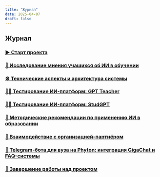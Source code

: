 ```yaml
---
title: "Журнал"
date: 2025-04-07
draft: false
---
```


## Журнал  

### [▶️ Старт проекта](/Posts/progress-1/)

### [🔎 Исследование мнения учащихся об ИИ в обучении](/Posts/progress-2)

### [⚙️ Технические аспекты и архитектура системы](/Posts/progress-6/)

### [👩‍🏫 Тестирование ИИ-платформ: GPT Teacher](/Posts/progress-3/)

### [👩‍🎓 Тестирование ИИ-платформ: StudGPT](/Posts/progress-4/)

### [📄 Методические рекомендации по применению ИИ в образовании](/Posts/progress-5/)

### [📎 Взаимодействие с организацией-партнёром](/Posts/progress-8/)

### [🤖 Telegram-бота для вуза на Phyton: интеграция GigaChat и FAQ-системы](/Posts/progress-9/)

### [🎯 Завершение работы над проектом](/Posts/progress-7/)